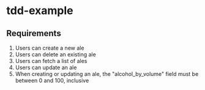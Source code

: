 # tdd-example


## Requirements 

1. Users can create a new ale
2. Users can delete an existing ale
3. Users can fetch a list of ales
4. Users can update an ale 
5. When creating or updating an ale, the "alcohol_by_volume" field must be between 0 and 100, inclusive